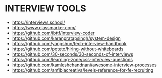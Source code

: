 <h1>INTERVIEW TOOLS</h1>
<ul>
<li><a href="https://interviews.school/">https://interviews.school/</a></li>
<li><a href="https://www.classmarker.com/">https://www.classmarker.com/</a></li>
<li><a href="https://github.com/ibttf/interview-coder">https://github.com/ibttf/interview-coder</a></li>
<li><a href="https://github.com/karanpratapsingh/system-design">https://github.com/karanpratapsingh/system-design</a></li>
<li><a href="https://github.com/yangshun/tech-interview-handbook">https://github.com/yangshun/tech-interview-handbook</a></li>
<li><a href="https://github.com/poteto/hiring-without-whiteboards">https://github.com/poteto/hiring-without-whiteboards</a></li>
<li><a href="https://github.com/30-seconds/30-seconds-of-interviews">https://github.com/30-seconds/30-seconds-of-interviews</a></li>
<li><a href="https://github.com/learning-zone/css-interview-questions">https://github.com/learning-zone/css-interview-questions</a></li>
<li><a href="https://github.com/kamleshchandnani/awesome-interview-processes">https://github.com/kamleshchandnani/awesome-interview-processes</a></li>
<li><a href="https://github.com/anfibiacreativa/levels-reference-for-fe-recruiting">https://github.com/anfibiacreativa/levels-reference-for-fe-recruiting</a></li>
</ul>